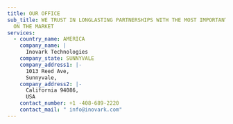 ```yaml
---
title: OUR OFFICE
sub_title: WE TRUST IN LONGLASTING PARTNERSHIPS WITH THE MOST IMPORTANT BRANDS
  ON THE MARKET
services:
  - country_name: AMERICA
    company_name: |
      Inovark Technologies
    company_state: SUNNYVALE
    company_address1: |-
      1013 Reed Ave,
      Sunnyvale,
    company_address2: |-
      California 94086,
      USA
    contact_number: +1 -408-689-2220
    contact_mail: " info@inovark.com"
---
```

